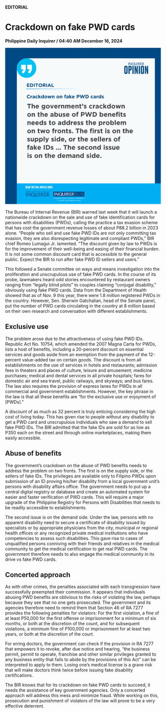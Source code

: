 **EDITORIAL**

# Crackdown on fake PWD cards

****Philippine Daily Inquirer / 04:40 AM December 16, 2024****

![Image](https://raw.githubusercontent.com/github-jl14/scrapy_api/refs/heads/main/images/editorial12162024.png)

The Bureau of Internal Revenue (BIR) warned last week that it will launch a nationwide crackdown on the sale and use of fake identification cards for persons with disabilities (PWDs), calling the practice a tax evasion scheme that has cost the government revenue losses of about P88.2 billion in 2023 alone. “People who sell and use fake PWD IDs are not only committing tax evasion, they are also disrespecting legitimate and compliant PWDs,” BIR chief Romeo Lumagui Jr. lamented. “The discount given by law to PWDs is for the improvement of their well-being and easing of their financial burden. It is not some common discount card that is accessible to the general public. Expect the BIR to run after fake PWD ID sellers and users.”

This followed a Senate committee on ways and means investigation into the proliferation and unscrupulous use of fake PWD cards. In the course of its probe, lawmakers heard odd stories encountered by restaurant owners ranging from “legally blind pilots” to couples claiming “conjugal disability,” obviously using fake PWD cards. Data from the Department of Health showed that as of Nov. 9 this year, there were 1.8 million registered PWDs in the country. However, Sen. Sherwin Gatchalian, head of the Senate panel, put the number of PWD cards circulating in the country at 8 million based on their own research and conversation with different establishments.

## Exclusive use

The problem arose due to the attractiveness of using fake PWD IDs. Republic Act No. 10754, which amended the 2007 Magna Carta for PWDs, lists a host of benefits, including a 20-percent discount on essential services and goods aside from an exemption from the payment of the 12-percent value-added tax on certain goods. The discount is from all establishments on the use of services in hotels and restaurants; admission fees in theaters and places of culture, leisure and amusement; medicine purchases; medical and dental services in all private hospitals; fares for domestic air and sea travel, public railways, and skyways; and bus fares. The law also requires the provision of express lanes for PWDs in all commercial and government establishments. However, the key phrase in the law is that all these benefits are “for the exclusive use or enjoyment of [PWDs].”

A discount of as much as 32 percent is truly enticing considering the high cost of living today. This has given rise to people without any disability to get a PWD card and unscrupulous individuals who saw a demand to sell fake PWD IDs. The BIR admitted that the fake IDs are sold for as low as P350 each on the street and through online marketplaces, making them easily accessible.

## Abuse of benefits

The government’s crackdown on the abuse of PWD benefits needs to address the problem on two fronts. The first is on the supply side, or the sellers of fake IDs. The privileges are available only to Filipino PWDs upon submission of an ID proving his/her disability from a local government unit’s persons with disability affairs office. The government needs to put up a central digital registry or database and create an automated system for easier and faster verification of PWD cards. This will require a major upgrade of the Philippine Registry for Persons with Disabilities that needs to be readily accessible to establishments.

The second issue is on the demand side. Under the law, persons with no apparent disability need to secure a certificate of disability issued by specialists or by appropriate physicians from the city, municipal or regional health offices or any recognized private medical institutions who have competencies to assess such disabilities. This gave rise to cases of unqualified persons conniving with their friends and relatives in the medical community to get the medical certification to get real PWD cards. The government therefore needs to also engage the medical community in its drive vs fake PWD cards.

## Concerted approach

As with other crimes, the penalties associated with each transgression have successfully preempted their commission. It appears that individuals abusing PWD benefits are oblivious to the risks of violating the law, perhaps because they see that no one gets prosecuted. The government and its agencies therefore need to remind them that Section 46 of RA 7277 provides the following penalties for violators: For the first violation, a fine of at least P50,000 for the first offense or imprisonment for a minimum of six months, or both at the discretion of the count, and for subsequent violations, a minimum fine of P100,000 or imprisonment for at least two years, or both at the discretion of the court.

For erring doctors, the government can check if the provision in RA 7277 that empowers it to revoke, after due notice and hearing, “the business permit, permit to operate, franchise and other similar privileges granted to any business entity that fails to abide by the provisions of this Act” can be interpreted to apply to them. Losing one’s medical license is a grave risk that will make doctors think twice before issuing fake disability certifications.

The BIR knows that for its crackdown on fake PWD cards to succeed, it needs the assistance of key government agencies. Only a concerted approach will address this mess and minimize fraud. While working on this, prosecution and punishment of violators of the law will prove to be a very effective deterrent.